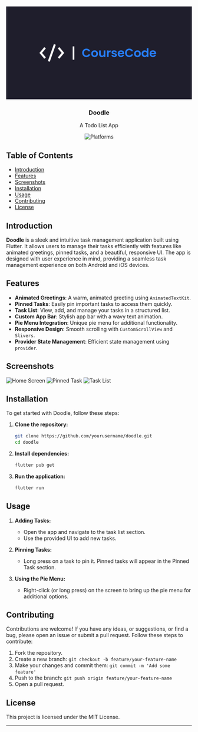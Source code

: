 <p align="center">
  <img src="https://github.com/Omar-26/CourseCode/blob/main/Assets/courseCode.png?raw=true"  />
  <h3 align="center">Doodle</h3>
  <p align="center">A Todo List App</p>
  <p align="center">
    <img src="https://img.shields.io/badge/platform-macOS%20%7C%20Windows-blue.svg" alt="Platforms">
  </p>
</p>

## Table of Contents

- [Introduction](#introduction)
- [Features](#features)
- [Screenshots](#screenshots)
- [Installation](#installation)
- [Usage](#usage)
- [Contributing](#contributing)
- [License](#license)

## Introduction

**Doodle** is a sleek and intuitive task management application built using Flutter. It allows users to manage their tasks efficiently with features like animated greetings, pinned tasks, and a beautiful, responsive UI. The app is designed with user experience in mind, providing a seamless task management experience on both Android and iOS devices.

## Features

- **Animated Greetings**: A warm, animated greeting using `AnimatedTextKit`.
- **Pinned Tasks**: Easily pin important tasks to access them quickly.
- **Task List**: View, add, and manage your tasks in a structured list.
- **Custom App Bar**: Stylish app bar with a wavy text animation.
- **Pie Menu Integration**: Unique pie menu for additional functionality.
- **Responsive Design**: Smooth scrolling with `CustomScrollView` and `Slivers`.
- **Provider State Management**: Efficient state management using `provider`.

## Screenshots

![Home Screen](path/to/home_screen.png)
![Pinned Task](path/to/pinned_task.png)
![Task List](path/to/task_list.png)

## Installation

To get started with Doodle, follow these steps:

1. **Clone the repository:**

    ```sh
    git clone https://github.com/yourusername/doodle.git
    cd doodle
    ```

2. **Install dependencies:**

    ```sh
    flutter pub get
    ```

3. **Run the application:**

    ```sh
    flutter run
    ```

## Usage

1. **Adding Tasks:**
   - Open the app and navigate to the task list section.
   - Use the provided UI to add new tasks.

2. **Pinning Tasks:**
   - Long press on a task to pin it. Pinned tasks will appear in the Pinned Task section.

3. **Using the Pie Menu:**
   - Right-click (or long press) on the screen to bring up the pie menu for additional options.

## Contributing

Contributions are welcome! If you have any ideas, or suggestions, or find a bug, please open an issue or submit a pull request. Follow these steps to contribute:

1. Fork the repository.
2. Create a new branch: `git checkout -b feature/your-feature-name`
3. Make your changes and commit them: `git commit -m 'Add some feature'`
4. Push to the branch: `git push origin feature/your-feature-name`
5. Open a pull request.

## License

This project is licensed under the MIT License.

---

